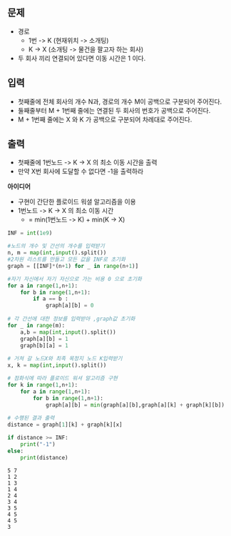 ## 문제
- 경로
    - 1번 -> K (현재위치 -> 소개팅)
    - K -> X (소개팅 -> 물건을 팔고자 하는 회사)
- 두 회사 끼리 연결되어 있다면 이동 시간은 1 이다.
    
## 입력
- 첫째줄에 전체 회사의 개수 N과, 경로의 개수 M이 공백으로 구분되어 주어진다.
- 둘째줄부터 M + 1번째 줄에는 연결된 두 회사의 번호가 공백으로 주어진다.
- M + 1번째 줄에는 X 와 K 가 공백으로 구분되어 차례대로 주어진다.

## 출력
- 첫째줄에 1번노드 -> K -> X 의 최소 이동 시간을 출력
- 만약 X번 회사에 도달할 수 없다면 -1을 출력하라

**아이디어**
- 구현이 간단한 플로이드 워셜 알고리즘을 이용
- 1번노드 -> K -> X 의 최소 이동 시간
    - = min(1번노드 -> K) + min(K -> X)


```python
INF = int(1e9)

#노드의 개수 및 간선의 개수를 입력받기
n, m = map(int,input().split())
#2차원 리스트를 만들고 모든 값을 INF로 초기화
graph = [[INF]*(n+1) for _ in range(n+1)]

#자기 자신에서 자기 자신으로 가는 비용 0 으로 초기화
for a in range(1,n+1):
    for b in range(1,n+1):
        if a == b :
            graph[a][b] = 0
            
# 각 간선에 대한 정보를 입력받아 ,graph값 초기화
for _ in range(m):
    a,b = map(int,input().split())
    graph[a][b] = 1
    graph[b][a] = 1
    
# 거쳐 갈 노드X와 최족 목정지 노드 K입력받기
x, k = map(int,input().split())

# 점화식에 따라 플로이드 워셔 알고리즘 구현
for k in range(1,n+1):
    for a in range(1,n+1):
        for b in range(1,n+1):
            graph[a][b] = min(graph[a][b],graph[a][k] + graph[k][b])
            
# 수행된 결과 출력
distance = graph[1][k] + graph[k][x]

if distance >= INF:
    print("-1")
else:
    print(distance)
```

    5 7
    1 2
    1 3
    1 4
    2 4
    3 4
    3 5
    4 5
    4 5
    3
    
